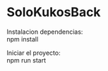 # SoloKukosBack

Instalacion dependencias:<br />
npm install<br />

Iniciar el proyecto:<br />
npm run start
